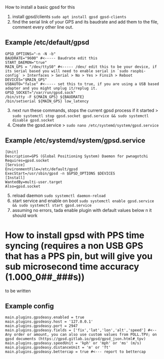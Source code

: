 How to install a basic gpsd for this
 
1. install gpsd/clients `sudo apt install gpsd gpsd-clients`
2. find the serial link of your GPS and its baudrate and add them to the file, comment every other line out.
 
## Example /etc/default/gpsd
```
GPSD_OPTIONS="-n -N -b"
BAUDRATE="9600" #<----- Baudrate edit this
START_DAEMON="true"
MAIN_GPS = "/dev/ttyS0" #<----- /dev/ edit this to be your device, if its serial based you will need to enable serial in `sudo raspbi-config` > Interfaces > Serial > No > Yes > Finsih > Reboot
DEVICES="$MAIN_GPS"
USBAUTO="false" #<----- set this to true, if you are using a USB based adapter and you might unplug it/replug it.
GPSD_SOCKET="/var/run/gpsd.sock"
/bin/stty -F ${MAIN_GPS} ${BAUDRATE}
/bin/setserial ${MAIN_GPS} low_latency
```
3. next run these commands, stops the current gpsd process if it started > `sudo systemctl stop gpsd.socket gpsd.service && sudo systemctl disable gpsd.socket` 
4. Create the gpsd.service > `sudo nano /etc/systemd/system/gpsd.service`
## Example /etc/systemd/system/gpsd.service
```
[Unit]
Description=GPS (Global Positioning System) Daemon for pwnagotchi
Requires=gpsd.socket
[Service]
EnvironmentFile=/etc/default/gpsd
ExecStart=/usr/sbin/gpsd -n $GPSD_OPTIONS $DEVICES
[Install]
WantedBy=multi-user.target
Also=gpsd.socket
```
5. reload daemon `sudo systemctl daemon-reload`
6. start service and enable on boot `sudo systemctl enable gpsd.service && sudo systemctl start gpsd.service`
7. assuming no errors, tada enable plugin with default values below n it should work


# How to install gpsd with PPS time syncing (requires a non USB GPS that has a PPS pin, but will give you sub microsecond time accuracy (1.000_0##_###s))
to be written


## Example config
```
main.plugins.gpsdeasy.enabled = true
main.plugins.gpsdeasy.host = '127.0.0.1'
main.plugins.gpsdeasy.port = 2947
main.plugins.gpsdeasy.fields = ['fix','lat','lon','alt','speed'] #<-- Any order or amount, you can also use custom values from POLL.TPV; on gpsd documents (https://gpsd.gitlab.io/gpsd/gpsd_json.html#_tpv)
main.plugins.gpsdeasy.speedUnit = 'kph' or 'mph' or 'ms' (m/s)
main.plugins.gpsdeasy.distanceUnit = 'm' or 'ft'
main.plugins.gpsdeasy.bettercap = true #<--- report to bettercap
```
